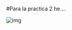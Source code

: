 #Para la practica 2 he....

![img](https://github.com/FranJPerez/SWAP/tree/master/imagenes/rsync.png)
